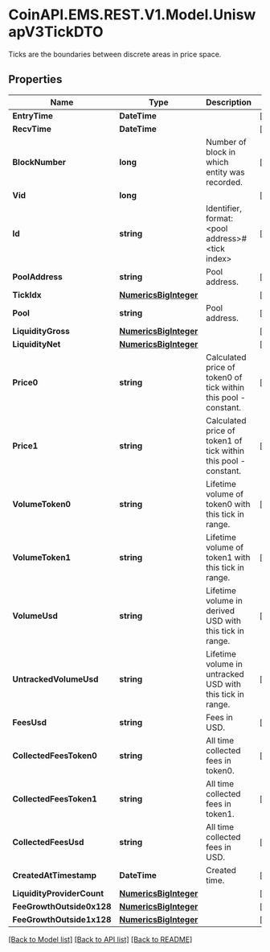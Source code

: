 # CoinAPI.EMS.REST.V1.Model.UniswapV3TickDTO
Ticks are the boundaries between discrete areas in price space.

## Properties

Name | Type | Description | Notes
------------ | ------------- | ------------- | -------------
**EntryTime** | **DateTime** |  | [optional] 
**RecvTime** | **DateTime** |  | [optional] 
**BlockNumber** | **long** | Number of block in which entity was recorded. | [optional] 
**Vid** | **long** |  | [optional] 
**Id** | **string** | Identifier, format: &lt;pool address&gt;#&lt;tick index&gt; | [optional] 
**PoolAddress** | **string** | Pool address. | [optional] 
**TickIdx** | [**NumericsBigInteger**](NumericsBigInteger.md) |  | [optional] 
**Pool** | **string** | Pool address. | [optional] 
**LiquidityGross** | [**NumericsBigInteger**](NumericsBigInteger.md) |  | [optional] 
**LiquidityNet** | [**NumericsBigInteger**](NumericsBigInteger.md) |  | [optional] 
**Price0** | **string** | Calculated price of token0 of tick within this pool - constant. | [optional] 
**Price1** | **string** | Calculated price of token1 of tick within this pool - constant. | [optional] 
**VolumeToken0** | **string** | Lifetime volume of token0 with this tick in range. | [optional] 
**VolumeToken1** | **string** | Lifetime volume of token1 with this tick in range. | [optional] 
**VolumeUsd** | **string** | Lifetime volume in derived USD with this tick in range. | [optional] 
**UntrackedVolumeUsd** | **string** | Lifetime volume in untracked USD with this tick in range. | [optional] 
**FeesUsd** | **string** | Fees in USD. | [optional] 
**CollectedFeesToken0** | **string** | All time collected fees in token0. | [optional] 
**CollectedFeesToken1** | **string** | All time collected fees in token1. | [optional] 
**CollectedFeesUsd** | **string** | All time collected fees in USD. | [optional] 
**CreatedAtTimestamp** | **DateTime** | Created time. | [optional] 
**LiquidityProviderCount** | [**NumericsBigInteger**](NumericsBigInteger.md) |  | [optional] 
**FeeGrowthOutside0x128** | [**NumericsBigInteger**](NumericsBigInteger.md) |  | [optional] 
**FeeGrowthOutside1x128** | [**NumericsBigInteger**](NumericsBigInteger.md) |  | [optional] 

[[Back to Model list]](../README.md#documentation-for-models) [[Back to API list]](../README.md#documentation-for-api-endpoints) [[Back to README]](../README.md)

